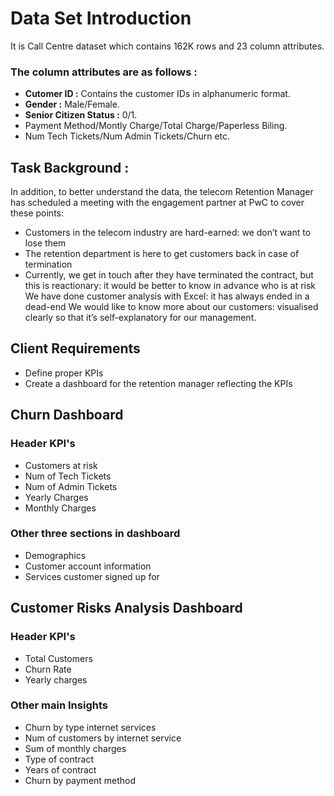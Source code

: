 # Data Set Introduction
It is Call Centre dataset which contains 162K rows and 23 column attributes.
### The column attributes are as follows :
- **Cutomer ID :** Contains the customer IDs in alphanumeric format.
- **Gender :** Male/Female.
- **Senior Citizen Status :** 0/1.
- Payment Method/Montly Charge/Total Charge/Paperless Biling.
- Num Tech Tickets/Num Admin Tickets/Churn etc.

## Task Background :
In addition, to better understand the data, the telecom Retention Manager has scheduled a meeting with the engagement partner at PwC to cover these points:
- Customers in the telecom industry are hard-earned: we don’t want to lose them
- The retention department is here to get customers back in case of termination 
- Currently, we get in touch after they have terminated the contract, but this is reactionary: it would be better to know in advance who is at risk 
We  have done customer analysis with Excel: it has always ended in a dead-end
We would like to know more about our customers: visualised clearly so that it’s self-explanatory for our management.

## Client Requirements
- Define proper KPIs
- Create a dashboard for the retention manager reflecting the KPIs

## Churn Dashboard
### Header KPI's
- Customers at risk
- Num of Tech Tickets
- Num of Admin Tickets
- Yearly Charges
- Monthly Charges
### Other three sections in dashboard
- Demographics
- Customer account information
- Services customer signed up for

## Customer Risks Analysis Dashboard
### Header KPI's
- Total Customers
- Churn Rate
- Yearly charges
### Other main Insights
- Churn by type internet services
- Num of customers by internet service
- Sum of monthly charges
- Type of contract
- Years of contract
- Churn by payment method
